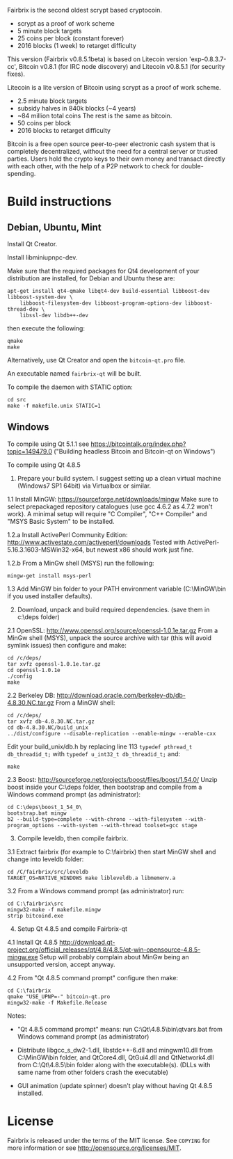 Fairbrix is the second oldest scrypt based cryptocoin.
 - scrypt as a proof of work scheme
 - 5 minute block targets
 - 25 coins per block (constant forever)
 - 2016 blocks (1 week) to retarget difficulty

This version (Fairbrix v0.8.5.1beta) is based on Litecoin version 'exp-0.8.3.7-cc',
Bitcoin v0.8.1 (for IRC node discovery) and Litecoin v0.8.5.1 (for security fixes).

Litecoin is a lite version of Bitcoin using scrypt as a proof of work scheme.
 - 2.5 minute block targets
 - subsidy halves in 840k blocks (~4 years)
 - ~84 million total coins
The rest is the same as bitcoin.
 - 50 coins per block
 - 2016 blocks to retarget difficulty

Bitcoin is a free open source peer-to-peer electronic cash system that is
completely decentralized, without the need for a central server or trusted
parties.  Users hold the crypto keys to their own money and transact directly
with each other, with the help of a P2P network to check for double-spending.


Build instructions 
===================

Debian, Ubuntu, Mint
--------------------

Install Qt Creator.

Install libminiupnpc-dev.

Make sure that the required packages for Qt4 development of your
distribution are installed, for Debian and Ubuntu these are:

    apt-get install qt4-qmake libqt4-dev build-essential libboost-dev libboost-system-dev \
        libboost-filesystem-dev libboost-program-options-dev libboost-thread-dev \
        libssl-dev libdb++-dev

then execute the following:

    qmake
    make

Alternatively, use Qt Creator and open the `bitcoin-qt.pro` file.

An executable named `fairbrix-qt` will be built.

To compile the daemon with STATIC option:

    cd src
    make -f makefile.unix STATIC=1


Windows
--------

To compile using Qt 5.1.1 see https://bitcointalk.org/index.php?topic=149479.0
("Building headless Bitcoin and Bitcoin-qt on Windows")

To compile using Qt 4.8.5

1. Prepare your build system. I suggest setting up a clean virtual machine (Windows7 SP1 64bit)
via Virtualbox or similar.

1.1 Install MinGW: https://sourceforge.net/downloads/mingw
Make sure to select prepackaged repository catalogues (use gcc 4.6.2 as 4.7.2 won't work).
A minimal setup will require "C Compiler", "C++ Compiler" and "MSYS Basic System" to be installed.

1.2.a Install ActivePerl Community Edition: http://www.activestate.com/activeperl/downloads
Tested with ActivePerl-5.16.3.1603-MSWin32-x64, but newest x86 should work just fine.

1.2.b From a MinGw shell (MSYS) run the following:

    mingw-get install msys-perl

1.3 Add MinGW bin folder to your PATH environment variable (C:\MinGW\bin if you used installer defaults).

2. Download, unpack and build required dependencies. (save them in c:\deps folder)

2.1 OpenSSL: http://www.openssl.org/source/openssl-1.0.1e.tar.gz
From a MinGw shell (MSYS), unpack the source archive with tar (this will avoid symlink issues) then configure and make:

    cd /c/deps/
    tar xvfz openssl-1.0.1e.tar.gz
    cd openssl-1.0.1e
    ./config
    make

2.2 Berkeley DB: http://download.oracle.com/berkeley-db/db-4.8.30.NC.tar.gz
From a MinGW shell:

    cd /c/deps/
    tar xvfz db-4.8.30.NC.tar.gz
    cd db-4.8.30.NC/build_unix
    ../dist/configure --disable-replication --enable-mingw --enable-cxx

Edit your build_unix/db.h by replacing line 113 `typedef pthread_t db_threadid_t;`
with `typedef u_int32_t db_threadid_t;` and:

    make

2.3 Boost: http://sourceforge.net/projects/boost/files/boost/1.54.0/
Unzip boost inside your C:\deps folder, then bootstrap and compile from a Windows command prompt (as administrator):

    cd C:\deps\boost_1_54_0\
    bootstrap.bat mingw
    b2 --build-type=complete --with-chrono --with-filesystem --with-program_options --with-system --with-thread toolset=gcc stage

3. Compile leveldb, then compile fairbrix.

3.1 Extract fairbrix (for example to C:\fairbrix) then start MinGW shell and change into leveldb folder:

    cd /C/fairbrix/src/leveldb
    TARGET_OS=NATIVE_WINDOWS make libleveldb.a libmemenv.a

3.2 From a Windows command prompt (as administrator) run:

    cd C:\fairbrix\src
    mingw32-make -f makefile.mingw
    strip bitcoind.exe

4. Setup Qt 4.8.5 and compile Fairbrix-qt

4.1 Install Qt 4.8.5 http://download.qt-project.org/official_releases/qt/4.8/4.8.5/qt-win-opensource-4.8.5-mingw.exe
Setup will probably complain about MinGw being an unsupported version, accept anyway.

4.2 From "Qt 4.8.5 command prompt" configure then make:

    cd C:\fairbrix
    qmake "USE_UPNP=-" bitcoin-qt.pro
    mingw32-make -f Makefile.Release

Notes:

 - "Qt 4.8.5 command prompt" means: run C:\Qt\4.8.5\bin\qtvars.bat from Windows command prompt (as administrator)

 - Distribute libgcc_s_dw2-1.dll, libstdc++-6.dll and mingwm10.dll from C:\MinGW\bin folder,
   and QtCore4.dll, QtGui4.dll and QtNetwork4.dll from C:\Qt\4.8.5\bin folder along with the executable(s).
   (DLLs with same name from other folders crash the executable)

 - GUI animation (update spinner) doesn't play without having Qt 4.8.5 installed.


License
========

Fairbrix is released under the terms of the MIT license. See `COPYING` for more
information or see http://opensource.org/licenses/MIT.

